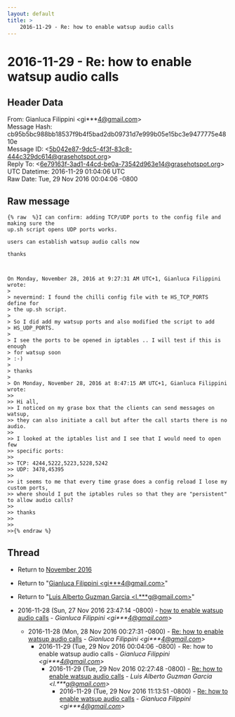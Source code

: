```yaml
---
layout: default
title: >
    2016-11-29 - Re: how to enable watsup audio calls
---
```


# 2016-11-29 - Re: how to enable watsup audio calls

## Header Data

From: Gianluca Filippini \<gi***4@gmail.com\><br>
Message Hash: cb95b5bc988bb18537f9b4f5bad2db09731d7e999b05e15bc3e9477775e4810e<br>
Message ID: \<5b042e87-9dc5-4f3f-83c8-444c329dc614@grasehotspot.org\><br>
Reply To: \<6e79163f-3ad1-44cd-be0a-73542d963e14@grasehotspot.org\><br>
UTC Datetime: 2016-11-29 01:04:06 UTC<br>
Raw Date: Tue, 29 Nov 2016 00:04:06 -0800<br>

## Raw message

```
{% raw  %}I can confirm: adding TCP/UDP ports to the config file and making sure the 
up.sh script opens UDP ports works.

users can establish watsup audio calls now

thanks



On Monday, November 28, 2016 at 9:27:31 AM UTC+1, Gianluca Filippini wrote:
>
> nevermind: I found the chilli config file with te HS_TCP_PORTS define for 
> the up.sh script.
>
> So I did add my watsup ports and also modified the script to add 
> HS_UDP_PORTS.
>
> I see the ports to be opened in iptables .. I will test if this is enough 
> for watsup soon
> :-)
>
> thanks
>
> On Monday, November 28, 2016 at 8:47:15 AM UTC+1, Gianluca Filippini wrote:
>>
>> Hi all,
>> I noticed on my grase box that the clients can send messages on watsup, 
>> they can also initiate a call but after the call starts there is no audio.
>>
>> I looked at the iptables list and I see that I would need to open few 
>> specific ports:
>>
>> TCP: 4244,5222,5223,5228,5242
>> UDP: 3478,45395
>>
>> it seems to me that every time grase does a config reload I lose my custom ports,
>> where should I put the iptables rules so that they are "persistent" to allow audio calls?
>>
>> thanks
>>
>>
>>{% endraw %}
```

## Thread

+ Return to [November 2016](/archive/2016/11)

+ Return to "[Gianluca Filippini <gi***4<span>@</span>gmail.com>](/authors/gi___4_at_gmail_com)"
+ Return to "[Luis Alberto Guzman Garcia <l.***g<span>@</span>gmail.com>](/authors/l____g_at_gmail_com)"

+ 2016-11-28 (Sun, 27 Nov 2016 23:47:14 -0800) - [how to enable watsup audio calls](/archive/2016/11/8f4c39e98a7c75f56238ddae765f167172892db49417077f887edcbdb2f4a3b0) - _Gianluca Filippini \<gi***4@gmail.com\>_
  + 2016-11-28 (Mon, 28 Nov 2016 00:27:31 -0800) - [Re: how to enable watsup audio calls](/archive/2016/11/7b4fb9a69b7e1ae37e2adeaa14647727f9b153f443a82f01c5afa7c04e0cc731) - _Gianluca Filippini \<gi***4@gmail.com\>_
    + 2016-11-29 (Tue, 29 Nov 2016 00:04:06 -0800) - Re: how to enable watsup audio calls - _Gianluca Filippini \<gi***4@gmail.com\>_
      + 2016-11-29 (Tue, 29 Nov 2016 02:27:48 -0800) - [Re: how to enable watsup audio calls](/archive/2016/11/2908d8dc663f0c09dd75c13befce76501b2cebdd9259a3a809708607bf9a14dc) - _Luis Alberto Guzman Garcia \<l.***g@gmail.com\>_
        + 2016-11-29 (Tue, 29 Nov 2016 11:13:51 -0800) - [Re: how to enable watsup audio calls](/archive/2016/11/53ff60ebef4dff1bcea6c29c8151ef652278de7604431bc39f5928613543a397) - _Gianluca Filippini \<gi***4@gmail.com\>_

